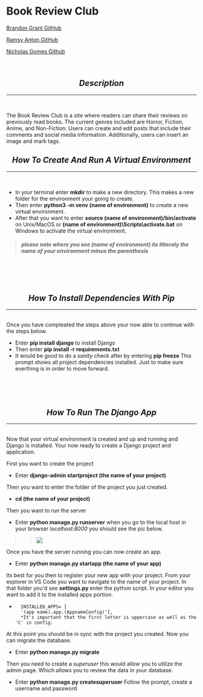 # Book Review Club
[Brandon Grant GitHub](https://github.com/Grantb2134) 
 
[Ramsy Anton GitHub](https://github.com/ramsy-anton) 

[Nicholas Gomes Github](https://github.com/Ngomes1)
<br>
<br>
<br>

## <div align="center">***Description***</div>
---
<br>

The Book Review Club is a site where readers can share their reviews on previously read books. The current genres included are Horror, Fiction, Anime, and Non-Fiction. Users can create and edit posts that include their comments and social media information. Additionally, users can insert an image and mark tags.


## <div align="center">***How To Create And Run A Virtual Environment***</div>
---
<br>

* In your terminal enter **mkdir** to make a new directory. This makes a new folder for the environment your going to create.
* Then enter **python3 -m venv (name of environment)** to create a new virtual environment.
* After that you want to enter **source (name of environment)/bin/activate** on Unix/MacOS or **(name of environment)\Scripts\activate.bat** on Windows to activate the virtual environment. 

>##### *please note where you see (name of environment) its litteraly the name of your environment minus the parenthesis*

<br>
<br>
<br>

## <div align="center">***How To Install Dependencies With Pip***</div>
---
<br>
Once you have compleated the steps above your now able to continue with the steps below.

* Enter **pip install django** to install Django
* Then enter **pip install -r requirements.txt**
* It would be good to do a *sanity* check after by entering **pip freeze** This prompt shows all project dependencies installed.  Just to make sure everthing is in order to move forward.

<br>
<br>
<br>

## <div align="center">***How To Run The Django App***</div>
---
<br>
Now that your virtual environment is created and up and running and Django is installed. Your now ready to create a Django project and application.

First you want to create the project
* Enter **django-admin startproject (the name of your project)**

Then you want to enter the folder of the project you just created.
* **cd (the name of your project)**

Then you want to run the server
* Enter **python manage.py runserver** when you go to the local host in your browser *localhost:8000* you should see the pic below.
>>![](https://i.imgur.com/5jaC2y7.png)

Once you have the server running you can now create an app.
* Enter **python manage.py startapp (the name of your app)**

Its best for you then to register your new app with your project. From your explorer in VS Code you want to navigate to the name of your project. In that folder you'd see **settings.py** enter the python script. In your editor you want to add it to the installed apps portion.
*       INSTALLED_APPS= [
        '(app name).app.(AppnameConfig)'],
        *It's important that the first letter is uppercase as well as the 'C' in config.
    
At this point you should be in sync with the project you created. Now you can migrate the database.
* Enter **python manage.py migrate**

Then you need to create a *superuser* this would allow you to utilize the admin page. Which allows you to review the data in your database. 
* Enter **python manage.py createsuperuser**
Follow the prompt, create a username and password
